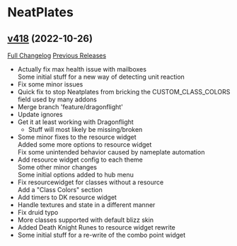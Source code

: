 # NeatPlates

## [v418](https://github.com/Luxocracy/NeatPlates/tree/v418) (2022-10-26)
[Full Changelog](https://github.com/Luxocracy/NeatPlates/compare/v417...v418) [Previous Releases](https://github.com/Luxocracy/NeatPlates/releases)

- Actually fix max health issue with mailboxes  
    Some initial stuff for a new way of detecting unit reaction  
- Fix some minor issues  
- Quick fix to stop Neatplates from bricking the CUSTOM\_CLASS\_COLORS field used by many addons  
- Merge branch 'feature/dragonflight'  
- Update ignores  
- Get it at least working with Dragonflight  
    - Stuff will most likely be missing/broken  
- Some minor fixes to the resource widget  
    Added some more options to resource widget  
    Fix some unintended behavior caused by nameplate automation  
- Add resource widget config to each theme  
    Some other minor changes  
    Some initial options added to hub menu  
- Fix resourcewidget for classes without a resource  
    Add a "Class Colors" section  
- Add timers to DK resource widget  
- Handle textures and state in a different manner  
- Fix druid typo  
- More classes supported with default blizz skin  
- Added Death Knight Runes to resource widget rewrite  
- Some initial stuff for a re-write of the combo point widget  
